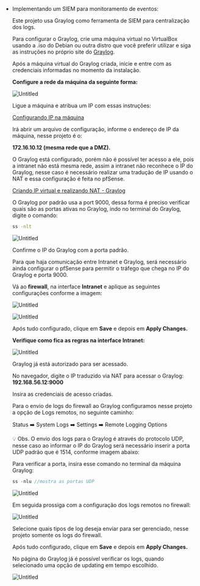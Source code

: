 - Implementando um SIEM para monitoramento de eventos:
    
    Este projeto usa Graylog como ferramenta de SIEM para centralização dos logs. 
    
    Para configurar o Graylog, crie uma máquina virtual no VirtualBox usando a .iso do Debian ou outra distro que você preferir utilizar e siga as instruções no próprio site do [Graylog](https://go2docs.graylog.org/5-0/downloading_and_installing_graylog/debian_installation.htm).  
    
    Após a máquina virtual do Graylog criada, inicie e entre com as credenciais informadas no momento da instalação. 
    
    **Configure a rede da máquina da seguinte forma:** 
    
    ![Untitled](Projeto_2%20-%20Firewall,%20WAF,%20SIEM%20b9678ece1dc849258656670c38ca7246/Untitled%2034.png)
    
    Ligue a máquina e atribua um IP com essas instruções:
    
    [Configurando IP na máquina ](Projeto_2%20-%20Firewall,%20WAF,%20SIEM%20b9678ece1dc849258656670c38ca7246/Configurando%20IP%20na%20ma%CC%81quina%20f412c174356d485f949a499b7ee60466.md)
    
    Irá abrir um arquivo de configuração, informe o endereço de IP da máquina, nesse projeto é o: 
    
    **172.16.10.12 (mesma rede que a DMZ).** 
    
    O Graylog está configurado, porém não é possível ter acesso a ele, pois a intranet não está mesma rede, assim a intranet não reconhece o IP do Graylog, nesse caso é necessário realizar uma tradução de IP usando o NAT e essa configuração é feita no pfSense. 
    
    [Criando IP virtual e realizando NAT - Graylog](Projeto_2%20-%20Firewall,%20WAF,%20SIEM%20b9678ece1dc849258656670c38ca7246/Criando%20IP%20virtual%20e%20realizando%20NAT%20-%20Graylog%208fa28b93d7f6405cb702880ce6804f07.md)
    
    O Graylog por padrão usa a port 9000, dessa forma é preciso verificar quais são as portas ativas no Graylog, indo no terminal do Graylog, digite o comando: 
    
    ```bash
    ss -nlt
    ```
    
    ![Untitled](Projeto_2%20-%20Firewall,%20WAF,%20SIEM%20b9678ece1dc849258656670c38ca7246/Untitled%2035.png)
    
    Confirme o IP do Graylog com a porta padrão. 
    
    Para que haja comunicação entre Intranet e Graylog, será necessário ainda configurar o pfSense para permitir o tráfego  que chega no IP do Graylog e porta 9000. 
    
    Vá ao **firewall**, na interface **Intranet** e aplique as seguintes configurações conforme a imagem: 
    
    ![Untitled](Projeto_2%20-%20Firewall,%20WAF,%20SIEM%20b9678ece1dc849258656670c38ca7246/Untitled%2036.png)
    
    ![Untitled](Projeto_2%20-%20Firewall,%20WAF,%20SIEM%20b9678ece1dc849258656670c38ca7246/Untitled%2037.png)
    
    Após tudo configurado, clique em **Save** e depois em **Apply Changes.** 
    
    **Verifique como fica as regras na interface Intranet:**
    
    ![Untitled](Projeto_2%20-%20Firewall,%20WAF,%20SIEM%20b9678ece1dc849258656670c38ca7246/Untitled%2038.png)
    
    Graylog já está autorizado para ser acessado. 
    
    No navegador, digite o IP traduzido via NAT para acessar o Graylog: **192.168.56.12:9000**
    
    Insira as credenciais de acesso criadas. 
    
    Para o envio de logs do firewall ao Graylog configuramos nesse projeto a opção de Logs remotos, no seguinte caminho: 
    
    Status ➡️ System Logs ➡️ Settings ➡️ Remote Logging Options
    
    <aside>
    💡 Obs. O envio dos logs para o Graylog é através do protocolo UDP, nesse caso ao informar o IP do Graylog será necessário inserir a porta UDP padrão que é 1514, conforme imagem abaixo:
    
    </aside>
    
    Para verificar a porta, insira esse comando no terminal da máquina Graylog: 
    
    ```jsx
    ss -nlu //mostra as portas UDP
    ```
    
    ![Untitled](Projeto_2%20-%20Firewall,%20WAF,%20SIEM%20b9678ece1dc849258656670c38ca7246/Untitled%2039.png)
    
     
    
    Em seguida prossiga com a configuração dos logs remotos no firewall: 
    
    ![Untitled](Projeto_2%20-%20Firewall,%20WAF,%20SIEM%20b9678ece1dc849258656670c38ca7246/Untitled%2040.png)
    
    Selecione quais tipos de log deseja enviar para ser gerenciado, nesse projeto somente os logs do firewall. 
    
    Após tudo configurado, clique em **Save** e depois em **Apply Changes.** 
    
    No página do Graylog já é possível verificar os logs, quando selecionado uma opção de updating em tempo escolhido. 
    
    ![Untitled](Projeto_2%20-%20Firewall,%20WAF,%20SIEM%20b9678ece1dc849258656670c38ca7246/Untitled%2041.png)
